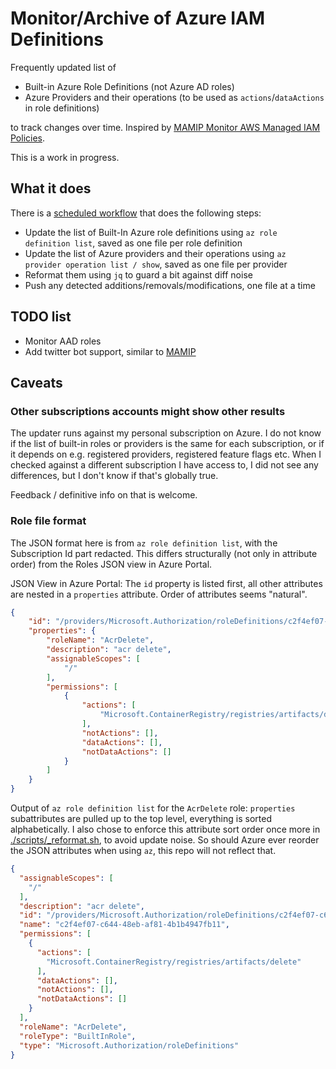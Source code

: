 # Monitor/Archive of Azure IAM Definitions

Frequently updated list of

- Built-in Azure Role Definitions (not Azure AD roles)
- Azure Providers and their operations (to be used as `actions`/`dataActions` in role definitions)

to track changes over time. Inspired by [MAMIP Monitor AWS Managed IAM Policies](https://github.com/z0ph/MAMIP).

This is a work in progress.

## What it does

There is a [scheduled workflow](.github/workflows/check_azure_updates.yaml) that does the following steps:

- Update the list of Built-In Azure role definitions using `az role definition list`,
  saved as one file per role definition
- Update the list of Azure providers and their operations using `az provider operation list / show`,
  saved as one file per provider
- Reformat them using `jq` to guard a bit against diff noise
- Push any detected additions/removals/modifications, one file at a time

## TODO list

- Monitor AAD roles
- Add twitter bot support, similar to [MAMIP](https://twitter.com/mamip_aws)

## Caveats

### Other subscriptions accounts might show other results

The updater runs against my personal subscription on Azure. I do not know if the list of
built-in roles or providers is the same for each subscription, or if it depends on e.g.
registered providers, registered feature flags etc.
When I checked against a different subscription I have access to, I did not see any
differences, but I don't know if that's globally true.

Feedback / definitive info on that is welcome.

### Role file format

The JSON format here is from `az role definition list`, with the Subscription Id part redacted.
This differs structurally (not only in attribute order) from the Roles JSON view in Azure Portal.

JSON View in Azure Portal: The `id` property is listed first, all other attributes are nested
in a `properties` attribute. Order of attributes seems "natural".

```json
{
    "id": "/providers/Microsoft.Authorization/roleDefinitions/c2f4ef07-c644-48eb-af81-4b1b4947fb11",
    "properties": {
        "roleName": "AcrDelete",
        "description": "acr delete",
        "assignableScopes": [
            "/"
        ],
        "permissions": [
            {
                "actions": [
                    "Microsoft.ContainerRegistry/registries/artifacts/delete"
                ],
                "notActions": [],
                "dataActions": [],
                "notDataActions": []
            }
        ]
    }
}
```

Output of `az role definition list` for the `AcrDelete` role: `properties` subattributes are pulled
up to the top level, everything is sorted alphabetically. I also chose to enforce this attribute
sort order once more in [./scripts/_reformat.sh](./scripts/_reformat.sh), to avoid update noise.
So should Azure ever reorder the JSON attributes when using `az`, this repo will not reflect that.

```json
{
  "assignableScopes": [
    "/"
  ],
  "description": "acr delete",
  "id": "/providers/Microsoft.Authorization/roleDefinitions/c2f4ef07-c644-48eb-af81-4b1b4947fb11",
  "name": "c2f4ef07-c644-48eb-af81-4b1b4947fb11",
  "permissions": [
    {
      "actions": [
        "Microsoft.ContainerRegistry/registries/artifacts/delete"
      ],
      "dataActions": [],
      "notActions": [],
      "notDataActions": []
    }
  ],
  "roleName": "AcrDelete",
  "roleType": "BuiltInRole",
  "type": "Microsoft.Authorization/roleDefinitions"
}
```
